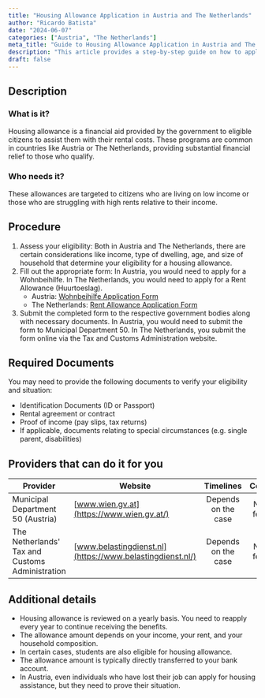 ```yaml
---
title: "Housing Allowance Application in Austria and The Netherlands"
author: "Ricardo Batista"
date: "2024-06-07"
categories: ["Austria", "The Netherlands"]
meta_title: "Guide to Housing Allowance Application in Austria and The Netherlands"
description: "This article provides a step-by-step guide on how to apply for a housing allowance in Austria and The Netherlands"
draft: false
---
```


## Description
### What is it?
Housing allowance is a financial aid provided by the government to eligible citizens to assist them with their rental costs. These programs are common in countries like Austria or The Netherlands, providing substantial financial relief to those who qualify.

### Who needs it?
These allowances are targeted to citizens who are living on low income or those who are struggling with high rents relative to their income.

## Procedure
1. Assess your eligibility: Both in Austria and The Netherlands, there are certain considerations like income, type of dwelling, age, and size of household that determine your eligibility for a housing allowance.
2. Fill out the appropriate form: In Austria, you would need to apply for a Wohnbeihilfe. In The Netherlands, you would need to apply for a Rent Allowance (Huurtoeslag).
   - Austria: [Wohnbeihilfe Application Form](http://www.wien.gv.at)
   - The Netherlands: [Rent Allowance Application Form](https://www.belastingdienst.nl)
3. Submit the completed form to the respective government bodies along with necessary documents. In Austria, you would need to submit the form to Municipal Department 50. In The Netherlands, you submit the form online via the Tax and Customs Administration website.

## Required Documents
You may need to provide the following documents to verify your eligibility and situation:
- Identification Documents (ID or Passport)
- Rental agreement or contract
- Proof of income (pay slips, tax returns)
- If applicable, documents relating to special circumstances (e.g. single parent, disabilities)

## Providers that can do it for you

| Provider        |     Website     |     Timelines    |       Cost      |
| --------------- | --------------- |  :-------------: | :-------------: |
| Municipal Department 50 (Austria) | [www.wien.gv.at](https://www.wien.gv.at/) |  Depends on the case |   No fee  |
| The Netherlands' Tax and Customs Administration | [www.belastingdienst.nl](https://www.belastingdienst.nl/) | Depends on the case | No fee |

## Additional details
- Housing allowance is reviewed on a yearly basis. You need to reapply every year to continue receiving the benefits.
- The allowance amount depends on your income, your rent, and your household composition.
- In certain cases, students are also eligible for housing allowance.
- The allowance amount is typically directly transferred to your bank account.
- In Austria, even individuals who have lost their job can apply for housing assistance, but they need to prove their situation.